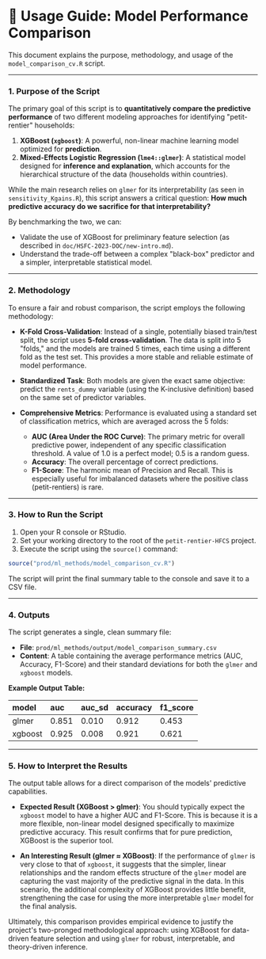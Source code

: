 # 📖 Usage Guide: Model Performance Comparison

This document explains the purpose, methodology, and usage of the `model_comparison_cv.R` script.

---

### 1. Purpose of the Script

The primary goal of this script is to **quantitatively compare the predictive performance** of two different modeling approaches for identifying "petit-rentier" households:

1. **XGBoost (`xgboost`)**: A powerful, non-linear machine learning model optimized for **prediction**.
2. **Mixed-Effects Logistic Regression (`lme4::glmer`)**: A statistical model designed for **inference and explanation**, which accounts for the hierarchical structure of the data (households within countries).

While the main research relies on `glmer` for its interpretability (as seen in `sensitivity_Kgains.R`), this script answers a critical question: **How much predictive accuracy do we sacrifice for that interpretability?**

By benchmarking the two, we can:

- Validate the use of XGBoost for preliminary feature selection (as described in `doc/HSFC-2023-DOC/new-intro.md`).
- Understand the trade-off between a complex "black-box" predictor and a simpler, interpretable statistical model.

---

### 2. Methodology

To ensure a fair and robust comparison, the script employs the following methodology:

- **K-Fold Cross-Validation**: Instead of a single, potentially biased train/test split, the script uses **5-fold cross-validation**. The data is split into 5 "folds," and the models are trained 5 times, each time using a different fold as the test set. This provides a more stable and reliable estimate of model performance.

- **Standardized Task**: Both models are given the exact same objective: predict the `rents_dummy` variable (using the K-inclusive definition) based on the same set of predictor variables.

- **Comprehensive Metrics**: Performance is evaluated using a standard set of classification metrics, which are averaged across the 5 folds:
  - **AUC (Area Under the ROC Curve)**: The primary metric for overall predictive power, independent of any specific classification threshold. A value of 1.0 is a perfect model; 0.5 is a random guess.
  - **Accuracy**: The overall percentage of correct predictions.
  - **F1-Score**: The harmonic mean of Precision and Recall. This is especially useful for imbalanced datasets where the positive class (petit-rentiers) is rare.

---

### 3. How to Run the Script

1. Open your R console or RStudio.
2. Set your working directory to the root of the `petit-rentier-HFCS` project.
3. Execute the script using the `source()` command:

```r
source("prod/ml_methods/model_comparison_cv.R")
```

The script will print the final summary table to the console and save it to a CSV file.

---

### 4. Outputs

The script generates a single, clean summary file:

- **File**: `prod/ml_methods/output/model_comparison_summary.csv`
- **Content**: A table containing the average performance metrics (AUC, Accuracy, F1-Score) and their standard deviations for both the `glmer` and `xgboost` models.

**Example Output Table:**

| model   | auc   | auc_sd | accuracy | f1_score |
| :------ | :---- | :----- | :------- | :------- |
| glmer   | 0.851 | 0.010  | 0.912    | 0.453    |
| xgboost | 0.925 | 0.008  | 0.921    | 0.621    |

---

### 5. How to Interpret the Results

The output table allows for a direct comparison of the models' predictive capabilities.

- **Expected Result (XGBoost > glmer)**: You should typically expect the `xgboost` model to have a higher AUC and F1-Score. This is because it is a more flexible, non-linear model designed specifically to maximize predictive accuracy. This result confirms that for pure prediction, XGBoost is the superior tool.

- **An Interesting Result (glmer ≈ XGBoost)**: If the performance of `glmer` is very close to that of `xgboost`, it suggests that the simpler, linear relationships and the random effects structure of the `glmer` model are capturing the vast majority of the predictive signal in the data. In this scenario, the additional complexity of XGBoost provides little benefit, strengthening the case for using the more interpretable `glmer` model for the final analysis.

Ultimately, this comparison provides empirical evidence to justify the project's two-pronged methodological approach: using XGBoost for data-driven feature selection and using `glmer` for robust, interpretable, and theory-driven inference.
